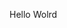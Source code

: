Hello Wolrd








































































































































































































































































































































































































































































































































































































































































































































































































































































































































































































































































































































































































































































































































































































































































































































































































































































































































































































































































































































































































































































































































































































































































































































































































































































































































































































































































































































































































































































































































































































































































































































































































































































































































































































































































































































































































































































































































































































































































































































































































































































































































































































